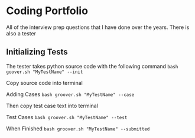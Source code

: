 # Coding Portfolio
All of the interview prep questions that I have done over the years.  There is also a tester

## Initializing Tests
The tester takes python source code with the following command
```bash goover.sh "MyTestName" --init```

Copy source code into terminal

Adding Cases
```bash groover.sh "MyTestName" --case```

Then copy test case text into terminal

Test Cases
```bash groover.sh "MyTestName" --test```  

When Finished
```bash groover.sh "MyTestName" --submitted```


